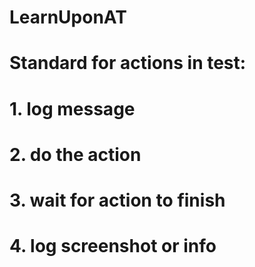 # LearnUponAT

# Standard for actions in test:
# 1. log message
 # 2. do the action
 # 3. wait for action to finish
# 4. log screenshot or info
